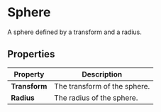 # Sphere

A sphere defined by a transform and a radius.

## Properties

| **Property**  | **Description**              |
| ------------- | ---------------------------- |
| **Transform** | The transform of the sphere. |
| **Radius**    | The radius of the sphere.    |
